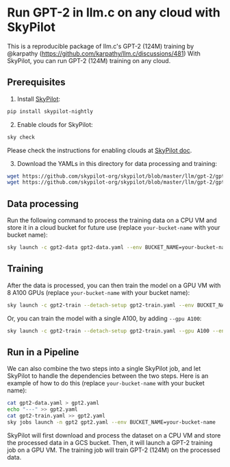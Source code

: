 # Run GPT-2 in llm.c on any cloud with SkyPilot

This is a reproducible package of llm.c's GPT-2 (124M) training by @karpathy (https://github.com/karpathy/llm.c/discussions/481)
With SkyPilot, you can run GPT-2 (124M) training on any cloud.

## Prerequisites

1. Install [SkyPilot](https://github.com/skypilot-org/skypilot):
```bash
pip install skypilot-nightly
```
2. Enable clouds for SkyPilot:
```bash
sky check
```
Please check the instructions for enabling clouds at [SkyPilot doc](https://skypilot.readthedocs.io/en/latest/getting-started/installation.html).

3. Download the YAMLs in this directory for data processing and training:
```bash
wget https://github.com/skypilot-org/skypilot/blob/master/llm/gpt-2/gpt2-data.yaml
wget https://github.com/skypilot-org/skypilot/blob/master/llm/gpt-2/gpt2-train.yaml
```

## Data processing

Run the following command to process the training data on a CPU VM and store it in a cloud bucket for future use (replace `your-bucket-name` with your bucket name):
```bash
sky launch -c gpt2-data gpt2-data.yaml --env BUCKET_NAME=your-bucket-name
```


## Training

After the data is processed, you can then train the model on a GPU VM with 8 A100 GPUs (replace `your-bucket-name` with your bucket name):

```bash
sky launch -c gpt2-train --detach-setup gpt2-train.yaml --env BUCKET_NAME=your-bucket-name
```

Or, you can train the model with a single A100, by adding `--gpu A100`:
```bash
sky launch -c gpt2-train --detach-setup gpt2-train.yaml --gpu A100 --env BUCKET_NAME=your-bucket-name
```


## Run in a Pipeline

We can also combine the two steps into a single SkyPilot job, and let SkyPilot to handle the dependencies between the two steps. Here is an example of how to do this (replace `your-bucket-name` with your bucket name):
```bash
cat gpt2-data.yaml > gpt2.yaml
echo "---" >> gpt2.yaml
cat gpt2-train.yaml >> gpt2.yaml
sky jobs launch -n gpt2 gpt2.yaml --env BUCKET_NAME=your-bucket-name
```

SkyPilot will first download and process the dataset on a CPU VM and store the
processed data in a GCS bucket. Then, it will launch a GPT-2 training job on a
GPU VM. The training job will train GPT-2 (124M) on the processed data.

